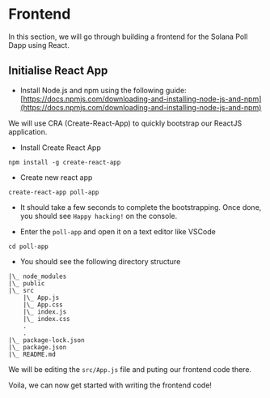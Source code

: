 # Frontend

In this section, we will go through building a frontend for the Solana Poll Dapp using React.

## Initialise React App

- Install Node.js and npm using the following guide:
[https://docs.npmjs.com/downloading-and-installing-node-js-and-npm](https://docs.npmjs.com/downloading-and-installing-node-js-and-npm)

We will use CRA (Create-React-App) to quickly bootstrap our ReactJS application.

- Install Create React App
```
npm install -g create-react-app
```

- Create new react app
```
create-react-app poll-app
```

- It should take a few seconds to complete the bootstrapping. Once done, you should see `Happy hacking!` on the console.

- Enter the `poll-app` and open it on a text editor like VSCode

```
cd poll-app
```

- You should see the following directory structure
```
|\_ node_modules
|\_ public
|\_ src
    |\_ App.js
    |\_ App.css
    |\_ index.js
    |\_ index.css
    .
    .
|\_ package-lock.json
|\_ package.json
|\_ README.md
```

We will be editing the `src/App.js` file and puting our frontend code there.

Voila, we can now get started with writing the frontend code!


